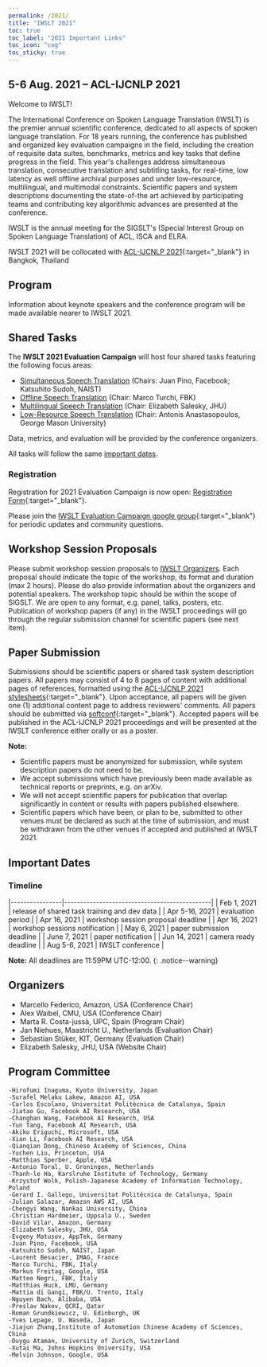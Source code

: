```yaml
---
permalink: /2021/
title: "IWSLT 2021"
toc: true
toc_label: "2021 Important Links"
toc_icon: "cog"
toc_sticky: true
---
```


## 5-6 Aug. 2021 – ACL-IJCNLP 2021

Welcome to IWSLT!

The International Conference on Spoken Language Translation (IWSLT) is the premier annual scientific conference, dedicated to all aspects of spoken language translation.
For 18 years running, the conference has published and organized key evaluation campaigns in the field, including the creation of requisite data suites, benchmarks, metrics and key tasks that define progress in the field. 
This year's challenges address simultaneous translation, consecutive translation and subtitling tasks, for real-time, low latency as well offline archival purposes and under low-resource, multilingual, and multimodal constraints. 
Scientific papers and system descriptions documenting the state-of-the art achieved by participating teams and contributing
key algorithmic advances are presented at the conference. 

IWSLT is the annual meeting for the SIGSLT's (Special Interest Group on Spoken Language Translation) of ACL, ISCA and ELRA.

IWSLT 2021 will be collocated with [ACL-IJCNLP 2021](https://2021.aclweb.org/){:target="_blank"} in Bangkok, Thailand


## Program

Information about keynote speakers and the conference program will be made available nearer to IWSLT 2021.


## Shared Tasks

The **IWSLT 2021 Evaluation Campaign** will host four shared tasks featuring the following focus areas:

- [Simultaneous Speech Translation](/2021/simultaneous) (Chairs: Juan Pino, Facebook; Katsuhito Sudoh, NAIST)
- [Offline Speech Translation](/2021/offline)  (Chair: Marco Turchi, FBK)
- [Multilingual Speech Translation](/2021/multilingual) (Chair: Elizabeth Salesky, JHU)
- [Low-Resource Speech Translation](/2021/low-resource) (Chair: Antonis Anastasopoulos, George Mason University)

Data, metrics, and evaluation will be provided by the conference organizers.

All tasks will follow the same [important dates](#important-dates). 


### Registration

Registration for 2021 Evaluation Campaign is now open: [Registration Form](https://forms.gle/PSCgFW27fZY2JLW2A){:target="_blank"}. 

Please join the [IWSLT Evaluation Campaign google group](https://groups.google.com/g/iwslt-evaluation-campaign){:target="_blank"} for periodic updates and community questions.

## Workshop Session Proposals
Please submit workshop session proposals to [IWSLT Organizers](mailto:iwslt-organizers@googlegroups.com?subject=[Workshop_Proposal]). Each proposal should indicate the topic of the workshop, its format and duration (max 2 hours). Please do also provide information about the organizers and potential speakers. 
The workshop topic should be within the scope of SIGSLT. We are open to any format, e.g. panel, talks, posters, etc. Publication of workshop papers (if any) in the IWSLT proceedings will go through the regular submission channel for scientific papers (see next item). 

## Paper Submission

Submissions should be scientific papers or shared task system description papers. 
All papers may consist of 4 to 8 pages of content with additional pages of references, formatted using the [ACL-IJCNLP 2021 stylesheets](https://2021.aclweb.org/calls/papers/#paper-submission-and-templates){:target="_blank"}. 
Upon acceptance, all papers will be given one (1) additional content page to address reviewers' comments.
All papers should be submitted via [softconf](https://www.softconf.com/acl2021/w17_iwslt21/){:target="_blank"}.
Accepted papers will be published in the ACL-IJCNLP 2021 proceedings and will be presented at the IWSLT conference either orally or as a poster.

**Note:**
- Scientific papers must be anonymized for submission, while system description papers do not need to be.
- We accept submissions which have previously been made available as technical reports or preprints, e.g. on arXiv.
- We will not accept scientific papers for publication that overlap significantly in content or results with papers published elsewhere.
- Scientific papers which have been, or plan to be, submitted to other venues must be declared as such at the time of submission, and must be withdrawn from the other venues if accepted and published at IWSLT 2021.


## Important Dates

### Timeline

|----------------|----------------------------------------------|
| Feb 1, 2021    | release of shared task training and dev data |
| Apr 5-16, 2021 | evaluation period                            |
| Apr 16, 2021   | workshop session proposal deadline           |
| Apr 16, 2021   | workshop sessions notification               |
| May 6, 2021    | paper submission deadline                    |
| June 7, 2021   | paper notification                           |
| Jun 14, 2021   | camera ready deadline                        |
| Aug 5-6, 2021  | IWSLT conference                             |

**Note:** All deadlines are 11:59PM UTC-12:00.
{: .notice--warning}

## Organizers
- Marcello Federico, Amazon, USA (Conference Chair)
- Alex Waibel, CMU, USA (Conference Chair)
- Marta R. Costa-jussà, UPC, Spain (Program Chair)
- Jan Niehues, Maastricht U., Netherlands (Evaluation Chair)
- Sebastian Stüker, KIT, Germany (Evaluation Chair)
- Elizabeth Salesky, JHU, USA (Website Chair)

## Program Committee

    -Hirofumi Inaguma, Kyoto University, Japan
    -Surafel Melaku Lakew, Amazon AI, USA
    -Carlos Escolano, Universitat Politècnica de Catalunya, Spain
    -Jiatao Gu, Facebook AI Research, USA
    -Changhan Wang, Facebook AI Research, USA
    -Yun Tang, Facebook AI Research, USA
    -Akiko Eriguchi, Microsoft, USA
    -Xian Li, Facebook AI Research, USA
    -Qianqian Dong, Chinese Academy of Sciences, China
    -Yuchen Liu, Princeton, USA
    -Matthias Sperber, Apple, USA
    -Antonio Toral, U. Groningen, Netherlands
    -Thanh-le Ha, Karslruhe Institute of Technology, Germany
    -Krzystof Wolk, Polish‐Japanese Academy of Information Technology, Poland
    -Gerard I. Gallego, Universitat Politècnica de Catalunya, Spain
    -Julian Salazar, Amazon AWS AI, USA
    -Chengyi Wang, Nankai University, China
    -Christian Hardmeier, Uppsala U., Sweden
    -David Vilar, Amazon, Germany
    -Elizabeth Salesky, JHU, USA
    -Evgeny Matusov, AppTek, Germany
    -Juan Pino, Facebook, USA
    -Katsuhito Sudoh, NAIST, Japan
    -Laurent Besacier, IMAG, France
    -Marco Turchi, FBK, Italy
    -Markus Freitag, Google, USA
    -Matteo Negri, FBK, Italy
    -Matthias Huck, LMU, Germany
    -Mattia di Gangi, FBK/U. Trento, Italy
    -Nguyen Bach, Alibaba, USA
    -Preslav Nakov, QCRI, Qatar
    -Roman Grundkiewicz, U. Edinburgh, UK
    -Yves Lepage, U. Waseda, Japan
    -Jiajun Zhang,Institute of Automation Chinese Academy of Sciences, China
    -Duygu Ataman, University of Zurich, Switzerland 
    -Xutai Ma, Johns Hopkins University, USA
    -Melvin Johnson, Google, USA




